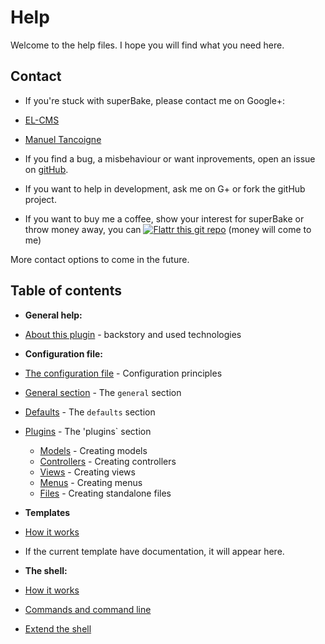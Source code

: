 # Help
Welcome to the help files. I hope you will find what you need here.

## Contact

 * If you're stuck with superBake, please contact me on Google+:

  * <i class="icon-google-plus-sign"></i> [EL-CMS](https://plus.google.com/u/0/b/110073171539347252283)
  * <i class="icon-google-plus-sign"></i> [Manuel Tancoigne](https://plus.google.com/u/0/101654640868038848926/)

 * If you find a bug, a misbehaviour or want inprovements, open an issue on <i class="icon-github-sign"></i> [gitHub](https://github.com/mtancoigne/superBake/issues).
 * If you want to help in development, ask me on G+ or fork the gitHub project.
 * If you want to buy me a coffee, show your interest for superBake or throw money away, you can <a href="https://flattr.com/submit/auto?user_id=kure&url=https://github.com/mtancoigne/superBake&title=superBake&language=&tags=github&category=software"><img style="max-width:100%;" alt="Flattr this git repo" src="https://github-camo.global.ssl.fastly.net/739a757846f69c1cc10163619eec008e871b591b/687474703a2f2f6170692e666c617474722e636f6d2f627574746f6e2f666c617474722d62616467652d6c617267652e706e67"></a> (money will come to me)

More contact options to come in the future.

## Table of contents
* **General help:**
 * [About this plugin](about.md) - backstory and used technologies

* **Configuration file:**

 * [The configuration file](help_config.md) - Configuration principles
 * [General section](help_config_general.md) - The `general` section
 * [Defaults](help_config_default.md) - The `defaults` section
 * [Plugins](help_config_plugins.md) - The 'plugins` section

   * [Models](help_config_plugins_models.md) - Creating models
   * [Controllers](help_config_plugins_controllers.md) - Creating controllers
   * [Views](help_config_plugins_views.md) - Creating views
   * [Menus](help_config_plugins_menus.md) - Creating menus
   * [Files](help_config_plugins_files.md) - Creating standalone files

* **Templates**

 * [How it works](help_templates.md)
 * If the current template have documentation, it will appear here.

* **The shell:**

 * [How it works](help_shell_base.md)
 * [Commands and command line](help_shell_commands.md)
 * [Extend the shell](help_shell_extend.md)
